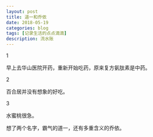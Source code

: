 ```yaml
---
layout: post
title: 道一和乔依
date: 2018-05-19
categories: blog
tags: [记录生活的点点滴滴]
description: 流水账
---
```


1 

早上去华山医院开药，重新开始吃药，原来复方氨肽素是中药。

2

百合居并没有想象的好吃。

3

水蜜桃很急。

想了两个名字，霸气的道一，还有多重含义的乔依。


